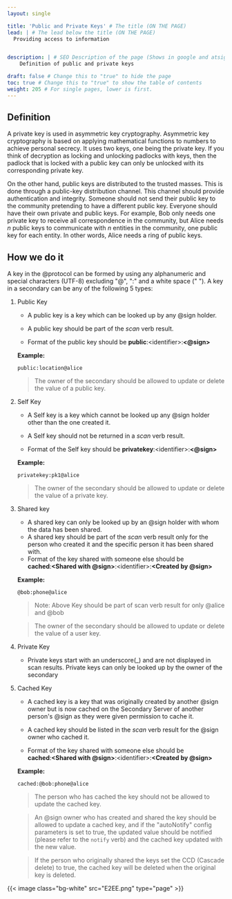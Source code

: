 ```yaml
---
layout: single

title: 'Public and Private Keys' # The title (ON THE PAGE)
lead: | # The lead below the title (ON THE PAGE)
  Providing access to information


description: | # SEO Description of the page (Shows in google and atsign.dev search)
    Definition of public and private keys

draft: false # Change this to "true" to hide the page
toc: true # Change this to "true" to show the table of contents
weight: 205 # For single pages, lower is first.
---
```


## Definition
A private key is used in asymmetric key cryptography. Asymmetric key cryptography is based on applying mathematical functions to numbers to achieve personal secrecy. It uses two keys, one being the private key. If you think of decryption as locking and unlocking padlocks with keys, then the padlock that is locked with a public key can only be unlocked with its corresponding private key.

On the other hand, public keys are distributed to the trusted masses. This is done through a public-key distribution channel. This channel should provide authentication and integrity. Someone should not send their public key to the community pretending to have a different public key. Everyone should have their own private and public keys. For example, Bob only needs one private key to receive all correspondence in the community, but Alice needs *n* public keys to communicate with *n* entities in the community, one public key for each entity. In other words, Alice needs a ring of public keys.

## How we do it

A key in the @protocol can be formed by using any alphanumeric and special characters (UTF-8) excluding "@", ":" and a white space (" "). A key in a secondary can be any of the following 5 types:

1. Public Key

    - A public key is a key which can be looked up by any @sign holder.

    - A public key should be part of the *scan* verb result.

    - Format of the public key should be **public**:\<identifier>:**<@sign>**

    **Example:**    

    ```public:location@alice```

    > The owner of the secondary should be allowed to update or delete the value of a public key.


2. Self Key
        
    - A Self key is a key which cannot be looked up any @sign holder other than the one created it.
    
    - A Self key should not be returned in a *scan* verb result.
    
    - Format of the Self key should be **privatekey**:\<identifier>:**<@sign>**

    **Example:**    

    ```privatekey:pk1@alice```

    > The owner of the secondary should be allowed to update or delete the value of a private key.


3. Shared key
    - A shared key can only be looked up by an @sign holder with whom the data has been shared.
    - A shared key should be part of the *scan* verb result only for the person who created it and the specific person it has been shared with.
    - Format of the key shared with someone else should be   
    **cached**:**<Shared with @sign>**:\<identifier>:**<Created by @sign>**

    **Example:**    

    ```@bob:phone@alice```
    
    > Note: Above Key should be part of scan verb result for only @alice and @bob 

    > The owner of the secondary should be allowed to update or delete the value of a user key.
 

4. Private Key

    - Private keys start with an underscore(_) and are not displayed in scan results. Private keys can only be looked up by the owner of the secondary


5. Cached Key

    - A cached key is a key that was originally created by another @sign owner but is now cached on the Secondary Server of another person's @sign as they were given permission to cache it. 
    
    - A cached key should be listed in the *scan* verb result for the @sign owner who cached it.

    - Format of the key shared with someone else should be   
    **cached**:**<Shared with @sign>**:\<identifier>:**<Created by @sign>**

    **Example:**    

    ```cached:@bob:phone@alice```

    > The person who has cached the key should not be allowed to update the cached key.

    > An @sign owner who has created and shared the key should be allowed to update a cached key, and if the "autoNotify" config parameters is set to true, the updated value should be notified (please refer to the `notify` verb) and the cached key updated with the new value.

    > If the person who originally shared the keys set the CCD (Cascade delete) to true, the cached key will be deleted when the original key is deleted.   

{{< image class="bg-white" src="E2EE.png" type="page"  >}}


